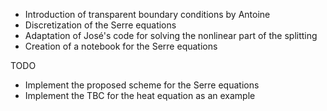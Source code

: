 * Introduction of transparent boundary conditions by Antoine
* Discretization of the Serre equations
* Adaptation of José's code for solving the nonlinear part of the splitting
* Creation of a notebook for the Serre equations 

TODO
* Implement the proposed scheme for the Serre equations
* Implement the TBC for the heat equation as an example
